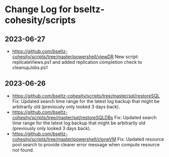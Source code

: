 # Change Log for bseltz-cohesity/scripts

## 2023-06-27

* <https://github.com/bseltz-cohesity/scripts/tree/master/powershell/viewDR> New script: replicateViews.ps1 and added replication completion check to cleanupJobs.ps1

## 2023-06-26

* <https://github.com/bseltz-cohesity/scripts/tree/master/sql/restoreSQL> Fix: Updated search time range for the latest log backup that might be arbitrarily old (previously only looked 3 days back).
* <https://github.com/bseltz-cohesity/scripts/tree/master/sql/restoreSQLDBs> Fix: Updated search time range for the latest log backup that might be arbitrarily old (previously only looked 3 days back).
* <https://github.com/bseltz-cohesity/scripts/tree/master/powershell/cloneVM> Fix: Updated resource pool search to provide clearer error message when compute resource not found.
